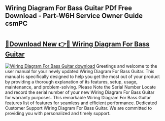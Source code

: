 ## Wiring Diagram For Bass Guitar PDf Free Download - Part-W6H Service Owner Guide csmPC

# <h2><a href="http://dfktuu.blite.top/?on=Wiring+Diagram+For+Bass+Guitar">🔗Download New 👉🔴 Wiring Diagram For Bass Guitar</a></h2>

[![Wiring Diagram For Bass Guitar download](https://i.imgur.com/lujVjoI.png)](http://dfktuu.blite.top/?on=Wiring+Diagram+For+Bass+Guitar)
Greetings and welcome to the user manual for your newly updated Wiring Diagram For Bass Guitar. This manual is specifically designed to help you get the most out of your product by providing a thorough explanation of its features, setup, usage, maintenance, and problem-solving. Please Note the Serial Number Locate and record the serial number of your new Wiring Diagram For Bass Guitar for warranty purposes. This remarkable Wiring Diagram For Bass Guitar features list of features for seamless and efficient performance. Dedicated Customer Support Wiring Diagram For Bass Guitar. We are committed to providing you with personalized and timely support.
